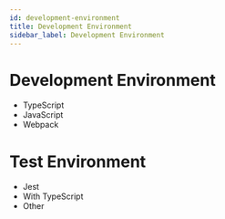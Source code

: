 ```yaml
---
id: development-environment
title: Development Environment
sidebar_label: Development Environment
---
```


# Development Environment

- TypeScript
- JavaScript
- Webpack

# Test Environment

- Jest
- With TypeScript
- Other
